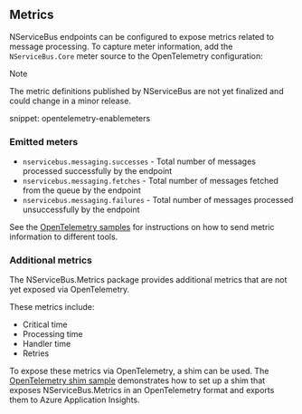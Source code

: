 ## Metrics

NServiceBus endpoints can be configured to expose metrics related to message processing. To capture meter information, add the `NServiceBus.Core` meter source to the OpenTelemetry configuration:

> [!NOTE]
> The metric definitions published by NServiceBus are not yet finalized and could change in a minor release.

snippet: opentelemetry-enablemeters

### Emitted meters

- `nservicebus.messaging.successes` - Total number of messages processed successfully by the endpoint
- `nservicebus.messaging.fetches` - Total number of messages fetched from the queue by the endpoint
- `nservicebus.messaging.failures` - Total number of messages processed unsuccessfully by the endpoint

See the [OpenTelemetry samples](/samples/open-telemetry/) for instructions on how to send metric information to different tools.

### Additional metrics

The NServiceBus.Metrics package provides additional metrics that are not yet exposed via OpenTelemetry.

These metrics include:

- Critical time
- Processing time
- Handler time
- Retries

To expose these metrics via OpenTelemetry, a shim can be used. The [OpenTelemetry shim sample](/samples/open-telemetry/metrics-shim/) demonstrates how to set up a shim that exposes NServiceBus.Metrics in an OpenTelemetry format and exports them to Azure Application Insights.